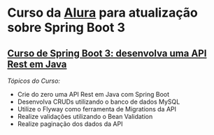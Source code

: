 # Curso da [Alura](https://alura.com.br) para atualização sobre Spring Boot 3

## [Curso de Spring Boot 3: desenvolva uma API Rest em Java](https://cursos.alura.com.br/course/spring-boot-3-desenvolva-api-rest-java)

*Tópicos do Curso:*
 - Crie do zero uma API Rest em Java com Spring Boot
 - Desenvolva CRUDs utilizando o banco de dados MySQL
 - Utilize o Flyway como ferramenta de Migrations da API
 - Realize validações utilizando o Bean Validation
 - Realize paginação dos dados da API
